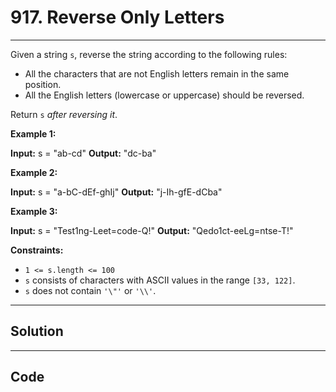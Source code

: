 # 917. Reverse Only Letters

---

Given a string `s`, reverse the string according to the following rules:

  * All the characters that are not English letters remain in the same position.
  * All the English letters (lowercase or uppercase) should be reversed.



Return `s` _after reversing it_.

 

**Example 1:**


**Input:** s = "ab-cd"
**Output:** "dc-ba"


**Example 2:**


**Input:** s = "a-bC-dEf-ghIj"
**Output:** "j-Ih-gfE-dCba"


**Example 3:**


**Input:** s = "Test1ng-Leet=code-Q!"
**Output:** "Qedo1ct-eeLg=ntse-T!"


 

**Constraints:**

  * `1 <= s.length <= 100`
  * `s` consists of characters with ASCII values in the range `[33, 122]`.
  * `s` does not contain `'\"'` or `'\\'`.

---

## Solution



---

## Code
```python


```